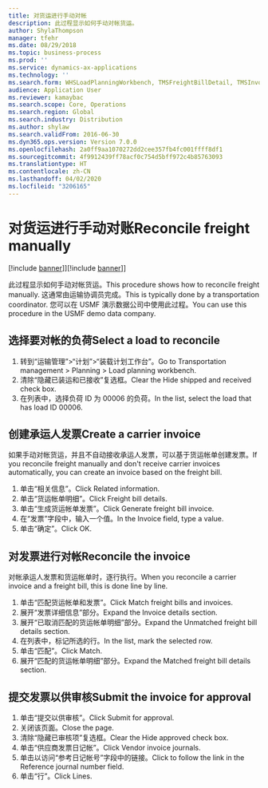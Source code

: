 ```yaml
---
title: 对货运进行手动对帐
description: 此过程显示如何手动对帐货运。
author: ShylaThompson
manager: tfehr
ms.date: 08/29/2018
ms.topic: business-process
ms.prod: ''
ms.service: dynamics-ax-applications
ms.technology: ''
ms.search.form: WHSLoadPlanningWorkbench, TMSFreightBillDetail, TMSInvoiceTable, TMSFreightBillInvoiceReconcile, TMSInvoiceJournal, LedgerJournalTable, LedgerJournalTransDaily
audience: Application User
ms.reviewer: kamaybac
ms.search.scope: Core, Operations
ms.search.region: Global
ms.search.industry: Distribution
ms.author: shylaw
ms.search.validFrom: 2016-06-30
ms.dyn365.ops.version: Version 7.0.0
ms.openlocfilehash: 2a0ff9aa1070272dd2cee357fb4fc001ffff8df1
ms.sourcegitcommit: 4f9912439ff78acf0c754d5bff972c4b85763093
ms.translationtype: HT
ms.contentlocale: zh-CN
ms.lasthandoff: 04/02/2020
ms.locfileid: "3206165"
---
```

# <a name="reconcile-freight-manually"></a><span data-ttu-id="644c4-103">对货运进行手动对账</span><span class="sxs-lookup"><span data-stu-id="644c4-103">Reconcile freight manually</span></span>

<span data-ttu-id="644c4-104">[!include [banner](../../includes/banner.md)]]</span><span class="sxs-lookup"><span data-stu-id="644c4-104">[!include [banner](../../includes/banner.md)]]</span></span>

<span data-ttu-id="644c4-105">此过程显示如何手动对帐货运。</span><span class="sxs-lookup"><span data-stu-id="644c4-105">This procedure shows how to reconcile freight manually.</span></span> <span data-ttu-id="644c4-106">这通常由运输协调员完成。</span><span class="sxs-lookup"><span data-stu-id="644c4-106">This is typically done by a transportation coordinator.</span></span> <span data-ttu-id="644c4-107">您可以在 USMF 演示数据公司中使用此过程。</span><span class="sxs-lookup"><span data-stu-id="644c4-107">You can use this procedure in the USMF demo data company.</span></span>


## <a name="select-a-load-to-reconcile"></a><span data-ttu-id="644c4-108">选择要对帐的负荷</span><span class="sxs-lookup"><span data-stu-id="644c4-108">Select a load to reconcile</span></span>
1. <span data-ttu-id="644c4-109">转到“运输管理”>“计划”>“装载计划工作台”。</span><span class="sxs-lookup"><span data-stu-id="644c4-109">Go to Transportation management > Planning > Load planning workbench.</span></span>
2. <span data-ttu-id="644c4-110">清除“隐藏已装运和已接收”复选框。</span><span class="sxs-lookup"><span data-stu-id="644c4-110">Clear the Hide shipped and received check box.</span></span> 
3. <span data-ttu-id="644c4-111">在列表中，选择负荷 ID 为 00006 的负荷。</span><span class="sxs-lookup"><span data-stu-id="644c4-111">In the list, select the load that has load ID 00006.</span></span>

## <a name="create-a-carrier-invoice"></a><span data-ttu-id="644c4-112">创建承运人发票</span><span class="sxs-lookup"><span data-stu-id="644c4-112">Create a carrier invoice</span></span>
<span data-ttu-id="644c4-113">如果手动对帐货运，并且不自动接收承运人发票，可以基于货运帐单创建发票。</span><span class="sxs-lookup"><span data-stu-id="644c4-113">If you reconcile freight manually and don't receive carrier invoices automatically, you can create an invoice based on the freight bill.</span></span>  
1. <span data-ttu-id="644c4-114">单击“相关信息”。</span><span class="sxs-lookup"><span data-stu-id="644c4-114">Click Related information.</span></span>
2. <span data-ttu-id="644c4-115">单击“货运帐单明细”。</span><span class="sxs-lookup"><span data-stu-id="644c4-115">Click Freight bill details.</span></span>
3. <span data-ttu-id="644c4-116">单击“生成货运帐单发票”。</span><span class="sxs-lookup"><span data-stu-id="644c4-116">Click Generate freight bill invoice.</span></span>
4. <span data-ttu-id="644c4-117">在“发票”字段中，输入一个值。</span><span class="sxs-lookup"><span data-stu-id="644c4-117">In the Invoice field, type a value.</span></span>
5. <span data-ttu-id="644c4-118">单击“确定”。</span><span class="sxs-lookup"><span data-stu-id="644c4-118">Click OK.</span></span>

## <a name="reconcile-the-invoice"></a><span data-ttu-id="644c4-119">对发票进行对帐</span><span class="sxs-lookup"><span data-stu-id="644c4-119">Reconcile the invoice</span></span>
<span data-ttu-id="644c4-120">对帐承运人发票和货运帐单时，逐行执行。</span><span class="sxs-lookup"><span data-stu-id="644c4-120">When you reconcile a carrier invoice and a freight bill, this is done line by line.</span></span>  
1. <span data-ttu-id="644c4-121">单击“匹配货运帐单和发票”。</span><span class="sxs-lookup"><span data-stu-id="644c4-121">Click Match freight bills and invoices.</span></span>
2. <span data-ttu-id="644c4-122">展开“发票详细信息”部分。</span><span class="sxs-lookup"><span data-stu-id="644c4-122">Expand the Invoice details section.</span></span>
3. <span data-ttu-id="644c4-123">展开“已取消匹配的货运帐单明细”部分。</span><span class="sxs-lookup"><span data-stu-id="644c4-123">Expand the Unmatched freight bill details section.</span></span>
4. <span data-ttu-id="644c4-124">在列表中，标记所选的行。</span><span class="sxs-lookup"><span data-stu-id="644c4-124">In the list, mark the selected row.</span></span>
5. <span data-ttu-id="644c4-125">单击“匹配”。</span><span class="sxs-lookup"><span data-stu-id="644c4-125">Click Match.</span></span>
6. <span data-ttu-id="644c4-126">展开“匹配的货运帐单明细”部分。</span><span class="sxs-lookup"><span data-stu-id="644c4-126">Expand the Matched freight bill details section.</span></span>

## <a name="submit-the-invoice-for-approval"></a><span data-ttu-id="644c4-127">提交发票以供审核</span><span class="sxs-lookup"><span data-stu-id="644c4-127">Submit the invoice for approval</span></span>
1. <span data-ttu-id="644c4-128">单击“提交以供审核”。</span><span class="sxs-lookup"><span data-stu-id="644c4-128">Click Submit for approval.</span></span>
2. <span data-ttu-id="644c4-129">关闭该页面。</span><span class="sxs-lookup"><span data-stu-id="644c4-129">Close the page.</span></span>
3. <span data-ttu-id="644c4-130">清除“隐藏已审核项”复选框。</span><span class="sxs-lookup"><span data-stu-id="644c4-130">Clear the Hide approved check box.</span></span> 
4. <span data-ttu-id="644c4-131">单击“供应商发票日记帐”。</span><span class="sxs-lookup"><span data-stu-id="644c4-131">Click Vendor invoice journals.</span></span>
5. <span data-ttu-id="644c4-132">单击以访问“参考日记帐号”字段中的链接。</span><span class="sxs-lookup"><span data-stu-id="644c4-132">Click to follow the link in the Reference journal number field.</span></span>
6. <span data-ttu-id="644c4-133">单击“行”。</span><span class="sxs-lookup"><span data-stu-id="644c4-133">Click Lines.</span></span>

